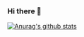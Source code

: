 ### Hi there 👋
[![Anurag's github stats](https://github-readme-stats.vercel.app/api?username=JinGem&show_icons=true&count_private=true&theme=radical)](https://github.com/anuraghazra/github-readme-stats)

<!--
**JinGem/JinGem** is a ✨ _special_ ✨ repository because its `README.md` (this file) appears on your GitHub profile.

Here are some ideas to get you started:

- 🔭 I’m currently working on ...
- 🌱 I’m currently learning ...
- 👯 I’m looking to collaborate on ...
- 🤔 I’m looking for help with ...
- 💬 Ask me about ...
- 📫 How to reach me: ...
- 😄 Pronouns: ...
- ⚡ Fun fact: ...
-->
